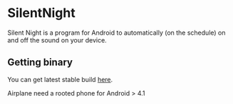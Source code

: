 SilentNight
===========
Silent Night is a program for Android to automatically (on the schedule) on and off the sound on your device.

Getting binary
-----------
You can get latest stable build [here](https://play.google.com/store/apps/details?id=ru.neverdark.silentnight).

Airplane need a rooted phone for Android > 4.1
